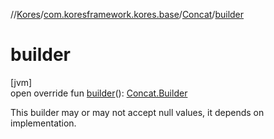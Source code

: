 //[Kores](../../../index.md)/[com.koresframework.kores.base](../index.md)/[Concat](index.md)/[builder](builder.md)

# builder

[jvm]\
open override fun [builder](builder.md)(): [Concat.Builder](-builder/index.md)

This builder may or may not accept null values, it depends on implementation.
